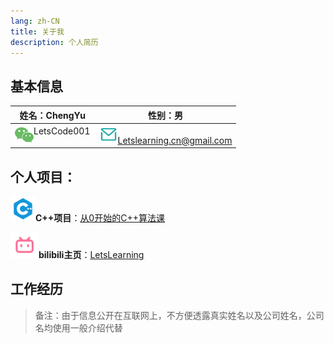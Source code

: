 ```yaml
---
lang: zh-CN
title: 关于我
description: 个人简历
---
```


## 基本信息

| 姓名：ChengYu                                                | 性别：男                                                     |
| ------------------------------------------------------------ | ------------------------------------------------------------ |
| <div style="vertical-align:middle padding-buttom:5px;"><img src="./assets/wechat.png" style="display:block; float:left;" width=30><a style="text-decoration:none; display:block; float:left;">LetsCode001</a></div> | <img src="./assets/email.png" width=30>Letslearning.cn@gmail.com |

## 个人项目：

<img src="./assets/cplusplus.png" width=40>**C++项目**：[从0开始的C++算法课](https://space.bilibili.com/25488437/channel/collectiondetail?sid=1830481)

<img src="./assets/bilibili.png" width=45>**bilibili主页**：[LetsLearning](https://space.bilibili.com/25488437?spm_id_from=333.1007.0.0)

## 工作经历

> 备注：由于信息公开在互联网上，不方便透露真实姓名以及公司姓名，公司名均使用一般介绍代替

